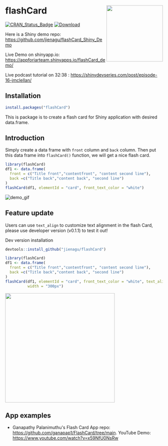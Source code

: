 
<!-- README.md is generated from README.Rmd. Please edit that file -->

# flashCard <img src="man/figures/flashCard_hex.png"  width="180px" align="right"/>

<!-- badges: start -->
[![CRAN_Status_Badge](http://www.r-pkg.org/badges/version/flashCard)](https://cran.r-project.org/package=flashCard)
[![Download](https://cranlogs.r-pkg.org/badges/grand-total/flashCard)](https://cranlogs.r-pkg.org/badges/grand-total/flashCard)
<!-- badges: end -->

Here is a Shiny demo repo: https://github.com/jienagu/flashCard_Shiny_Demo

Live Demo on shinyapp.io: https://appforiarteam.shinyapps.io/flashCard_demo/

Live podcast tutorial on 32:38 : https://shinydevseries.com/post/episode-16-jmclellan/


## Installation

``` r
install.packages("flashCard")
```

This is package is to create a flash card for Shiny application with
desired data.frame.

## Introduction

Simply create a data frame with `front` column and `back` column. Then
put this data frame into `flashCard()` function, we will get a nice
flash card.

``` r
library(flashCard)
df1 <- data.frame(
  front = c("Title front","contentfront", "content second line"),
  back =c("Title back","content back", "second line")
)
flashCard(df1, elementId = "card", front_text_color = "white")
```

![demo_gif](man/figures/flashCard.gif)

## Feature update

Users can use `text_align` to customize text alignment in the flash Card, please use developer version (v0.1.1) to test it out!

Dev version installation

``` r
devtools::install_github("jienagu/flashCard")
```

``` r
library(flashCard)
df1 <- data.frame(
  front = c("Title front","contentfront", "content second line"),
  back =c("Title back","content back", "second line")
)
flashCard(df1, elementId = "card", front_text_color = "white", text_align = "left", 
          width = "300px")

```

<img src="https://user-images.githubusercontent.com/15113457/148708151-e2f29f7c-a565-4c92-8e0a-a09e855d50a3.png" width="350" />


## App examples


* Ganapathy Palanimuthu's Flash Card App repo: https://github.com/ganapap1/FlashCard/tree/main.  YouTube Demo: https://www.youtube.com/watch?v=x59NfU0NsRw


